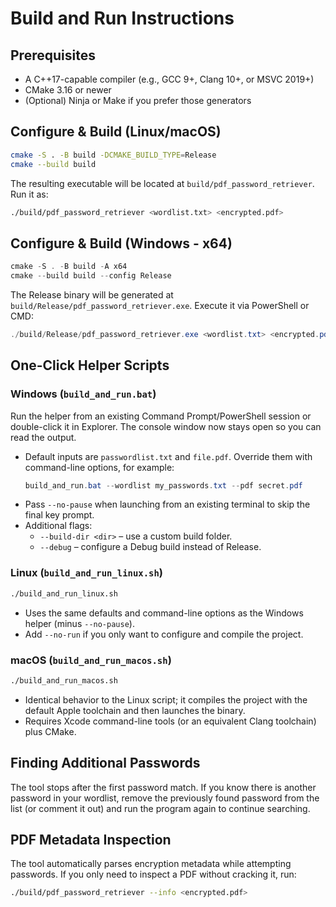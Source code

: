 # Build and Run Instructions

## Prerequisites
- A C++17-capable compiler (e.g., GCC 9+, Clang 10+, or MSVC 2019+)
- CMake 3.16 or newer
- (Optional) Ninja or Make if you prefer those generators

## Configure & Build (Linux/macOS)
```bash
cmake -S . -B build -DCMAKE_BUILD_TYPE=Release
cmake --build build
```
The resulting executable will be located at `build/pdf_password_retriever`. Run it as:
```bash
./build/pdf_password_retriever <wordlist.txt> <encrypted.pdf>
```

## Configure & Build (Windows - x64)
```powershell
cmake -S . -B build -A x64
cmake --build build --config Release
```
The Release binary will be generated at `build/Release/pdf_password_retriever.exe`. Execute it via PowerShell or CMD:
```powershell
./build/Release/pdf_password_retriever.exe <wordlist.txt> <encrypted.pdf>
```

## One-Click Helper Scripts

### Windows (`build_and_run.bat`)
Run the helper from an existing Command Prompt/PowerShell session or double-click it in Explorer. The console window now stays open so you can read the output.

- Default inputs are `passwordlist.txt` and `file.pdf`. Override them with command-line options, for example:
  ```powershell
  build_and_run.bat --wordlist my_passwords.txt --pdf secret.pdf
  ```
- Pass `--no-pause` when launching from an existing terminal to skip the final key prompt.
- Additional flags:
  - `--build-dir <dir>` – use a custom build folder.
  - `--debug` – configure a Debug build instead of Release.

### Linux (`build_and_run_linux.sh`)
```bash
./build_and_run_linux.sh
```
- Uses the same defaults and command-line options as the Windows helper (minus `--no-pause`).
- Add `--no-run` if you only want to configure and compile the project.

### macOS (`build_and_run_macos.sh`)
```bash
./build_and_run_macos.sh
```
- Identical behavior to the Linux script; it compiles the project with the default Apple toolchain and then launches the binary.
- Requires Xcode command-line tools (or an equivalent Clang toolchain) plus CMake.

## Finding Additional Passwords
The tool stops after the first password match. If you know there is another password in your wordlist, remove the previously found password from the list (or comment it out) and run the program again to continue searching.

## PDF Metadata Inspection
The tool automatically parses encryption metadata while attempting passwords. If you only need to inspect a PDF without cracking it, run:
```bash
./build/pdf_password_retriever --info <encrypted.pdf>
```
